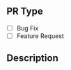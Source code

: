 ## PR Type

- [ ] Bug Fix
- [ ] Feature Request

## Description

<!-- Describe your changes -->
<!-- If you have resolved an open issue, please link the issue -->
